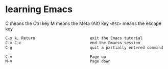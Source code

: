 # learning Emacs
C means the Ctrl key
M means the Meta (Alt) key
```<ESC>``` means the escape key

```markdown
C-x k, Return                        exit the Emacs tutorial
C-x C-c                              end the Emacss session
C-g                                  quit a partially entered command

C-v                                  Page up
M-v                                  Page down

```